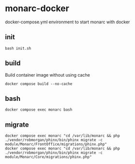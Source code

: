 # monarc-docker
docker-compose.yml environment to start monarc with docker

## init

```shell
bash init.sh
```

## build

Build container image without using cache

```shell
docker compose build --no-cache
```

## bash

```shell
docker compose exec monarc bash
```

## migrate

```shell
docker compose exec monarc "cd /var/lib/monarc && php ./vendor/robmorgan/phinx/bin/phinx migrate -c module/Monarc/FrontOffice/migrations/phinx.php"
docker compose exec monarc "cd /var/lib/monarc && php ./vendor/robmorgan/phinx/bin/phinx migrate -c module/Monarc/Core/migrations/phinx.php"
```

